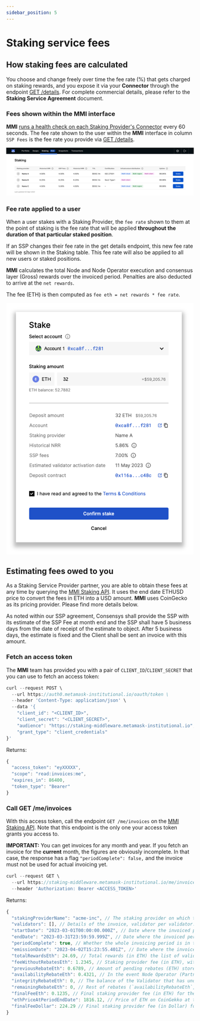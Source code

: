 ```yaml
---
sidebar_position: 5
---
```


# Staking service fees

## How staking fees are calculated

You choose and change freely over time the fee rate (%) that gets charged on staking rewards, and you expose it via your **Connector** through the endpoint [GET /details](./integrating-via-a-connector/adapter-openapi). For complete commercial details, please refer to the **Staking Service Agreement** document.

### Fees shown within the MMI interface

**MMI** [runs a health check on each Staking Provider's Connector](./integrating-via-a-connector/register-your-api.md) every 60 seconds. The fee rate shown to the user within the **MMI** interface in column `SSP Fees` is the fee rate you provide via [GET /details](./integrating-via-a-connector/adapter-openapi).

![Portfolio Dashboard](/img/staking/portfolio-dashboard.svg)

### Fee rate applied to a user

When a user stakes with a Staking Provider, the `fee rate` shown to them at the point of staking is the fee rate that will be applied **throughout the duration of that particular staked position**.

If an SSP changes their fee rate in the get details endpoint, this new fee rate will be shown in the Staking table. This fee rate will also be applied to all new users or staked positions.

**MMI** calculates the total Node and Node Operator execution and consensus layer (Gross) rewards over the invoiced period. Penalties are also deducted to arrive at the `net rewards`.

The fee (ETH) is then computed as `fee eth = net rewards * fee rate`.

![Stake Modal](/img/staking/stake-modal.png)

## Estimating fees owed to you

As a Staking Service Provider partner, you are able to obtain these fees at any time by querying the [MMI Staking API](https://staking-middleware.metamask-institutional.io/docs#/Invoices/InvoicesController_getInvoiceMe). It uses the end date ETHUSD price to convert the fees in ETH into a USD amount. **MMI** uses CoinGecko as its pricing provider. Please find more details below.

As noted within our SSP agreement, Consensys shall provide the SSP with its estimate of the SSP Fee at month end and the SSP shall have 5 business days from the date of receipt of the estimate to object. After 5 business days, the estimate is fixed and the Client shall be sent an invoice with this amount.

### Fetch an access token

The **MMI** team has provided you with a pair of `CLIENT_ID`/`CLIENT_SECRET` that you can use to fetch an access token:

```js
curl --request POST \
  --url https://auth0.metamask-institutional.io/oauth/token \
  --header 'Content-Type: application/json' \
  --data '{
	"client_id": "<CLIENT_ID>",
	"client_secret": "<CLIENT_SECRET>",
	"audience": "https://staking-middleware.metamask-institutional.io",
	"grant_type": "client_credentials"
}'
```

Returns:

```js
{
  "access_token": "eyXXXXX",
  "scope": "read:invoices:me",
  "expires_in": 86400,
  "token_type": "Bearer"
}
```

### Call GET /me/invoices

With this access token, call the endpoint `GET /me/invoices` on the [MMI Staking API](https://staking-middleware.metamask-institutional.io/docs#/Invoices/InvoicesController_getInvoiceMe). Note that this endpoint is the only one your access token grants you access to.

**IMPORTANT:** You can get invoices for any month and year. If you fetch an invoice for the **current** month, the figures are obviously incomplete. In that case, the response has a flag `"periodComplete": false,` and the invoice must not be used for actual invoicing yet.

```js
curl --request GET \
  --url https://staking-middleware.metamask-institutional.io/me/invoices?year=2023&monthNumber=8 \
  --header 'Authorization: Bearer <ACCESS_TOKEN>'
```

Returns:

```js
{
  "stakingProviderName": "acme-inc", // The staking provider on which the invoice was generated, if any.
  "validators": [], // Details of the invoice, validator per validator.
  "startDate": "2023-03-01T00:00:00.000Z", // Date where the invoiced period starts.
  "endDate": "2023-03-31T23:59:59.999Z", // Date where the invoiced period ends.
  "periodComplete": true, // Whether the whole invoicing period is in the past. If `endDate` is in the future, then the invoice is **incomplete and must not be used for payment yet**.
  "emissionDate": "2023-04-02T15:23:55.401Z", // Date where the invoice was emitted = now.
  "totalRewardsEth": 24.69, // Total rewards (in ETH) the list of validators accrued from staking over the invoiced period. Includes both Execution Layer and Consensus Layer rewards.
  "feeWithoutRebatesEth": 1.2345, // Staking provider fee (in ETH), without rebates. Calculated as `sum(rewardsEth * operatorFeePercent)`, summing over validators. Intermediary value, this is not what must be paid.
  "previousRebateEth": 0.6789, // Amount of pending rebates (ETH) stored in previous invoice.
  "availabilityRebateEth": 0.4321, // In the event Node Operator (Partner) does not meet the applicable Availability Commitment, Client is eligible to receive a rebate (the “Availability Rebate”), except that the Availability Rebate does not apply to any Validator to which the Integrity Rebate already applies. The Availability Rebate is the difference between (i) the Staking Reward actually earned by the Validators that are due the Availability Rebate and (ii) the Staking Reward that such Validators would have earned if the Availability Commitment (which corresponds, for the purposes of this Section, to Monthly Uptime Percentage equal to (but not greater than) 99.5%) was met at the relevant time.
  "integrityRebateEth": 0, // The balance of the Validator that has undergone the Slashing Event will be captured immediately prior to the Slashing Event, and again at the point in time the Validator enters the withdrawable state; The Integrity Rebate will be the difference between the two aforementioned balances.
  "remainingRebateEth": 0, // Rest of rebates (`availabilityRebateEth`, `integrityRebateEth`, `previousRebateEth`), after trying to deduct as much as possible from `feeWithoutRebatesEth`. Is stored to be carried over in next invoice.
  "finalFeeEth": 0.1235, // Final staking provider fee (in ETH) for the invoiced period. Computes as `feeWithoutRebatesEth - availabilityRebateEth - integrityRebateEth - previousRebateEth + remainingRebateEth`.
  "ethPriceAtPeriodEndDate": 1816.12, // Price of ETH on CoinGekko at the end of the period end date. Is the value used for converting the invoice amount from ETH to Dollar.
  "finalFeeDollar": 224.29 // Final staking provider fee (in Dollar) for the invoiced period. See `finalFeeEth`.
}
```
